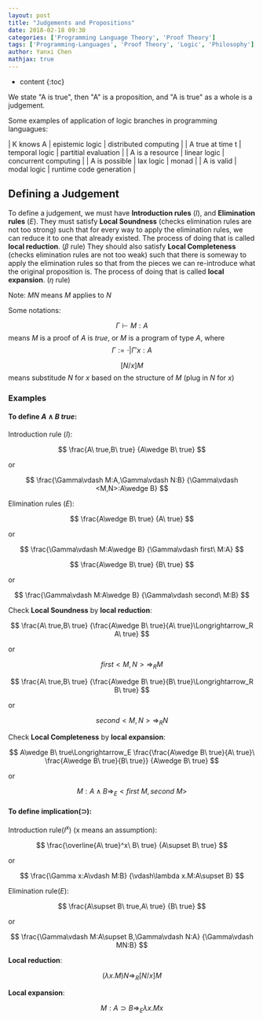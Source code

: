 ```yaml
---
layout: post
title: "Judgements and Propositions"
date: 2018-02-18 09:30
categories: ['Programming Language Theory', 'Proof Theory'] 
tags: ['Programming-Languages', 'Proof Theory', 'Logic', 'Philosophy'] 
author: Yanxi Chen
mathjax: true
---
```


* content
{:toc}

We state "A is true", then "A" is a proposition, and "A is true" as a whole is a judgement.

Some examples of application of logic branches in programming languagues:

| K knows A | epistemic logic | distributed computing |
| A true at time t  | temporal logic | partitial evaluation |
| A is a resource | linear logic | concurrent computing |
| A is possible | lax logic | monad |
| A is valid | modal logic | runtime code generation |

## Defining a Judgement

To define a judgement, we must have __Introduction rules__ ($I$), and __Elimination rules__ ($E$).
They must satisfy __Local Soundness__ (checks elimination rules are not too strong) such that
for every way to apply the elimination rules, we can reduce it to one that already existed.
The process of doing that is called __local reduction__. ($\beta$ rule)
They should also satisfy __Local Completeness__ (checks elimination rules are not too weak) such that
there is someway to apply the elimination rules so that from the pieces we can
re-introduce what the original proposition is. The process of doing that is called __local expansion__. ($\eta$ rule)

Note: $MN$ means $M$ applies to $N$

Some notations:

$$
\Gamma\vdash M:A
$$
means $M$ is a proof of $A$ is $true$, or $M$ is a program of type $A$, where
$$
\Gamma:=\cdot|\Gamma'x:A
$$

$$
[N/x]M
$$
means substitude $N$ for $x$ based on the structure of $M$ (plug in $N$ for $x$)

### Examples

#### To define $A\wedge B\ true$:

Introduction rule ($I$):

$$
\frac{A\ true,B\ true}
{A\wedge B\ true}
$$

or

$$
\frac{\Gamma\vdash M:A,\Gamma\vdash N:B}
{\Gamma\vdash <M,N>:A\wedge B}
$$

Elimination rules ($E$):

$$
\frac{A\wedge B\ true}
{A\ true}
$$

or

$$
\frac{\Gamma\vdash M:A\wedge B}
{\Gamma\vdash first\ M:A}
$$

$$
\frac{A\wedge B\ true}
{B\ true}
$$

or

$$
\frac{\Gamma\vdash M:A\wedge B}
{\Gamma\vdash second\ M:B}
$$

Check __Local Soundness__ by __local reduction__:

$$
\frac{A\ true,B\ true}
{\frac{A\wedge B\ true}{A\ true}\Longrightarrow_R A\ true}
$$

or

$$
first<M,N>\Longrightarrow_RM
$$

$$
\frac{A\ true,B\ true}
{\frac{A\wedge B\ true}{B\ true}\Longrightarrow_R B\ true}
$$

or

$$
second<M,N>\Longrightarrow_RN
$$

Check __Local Completeness__ by __local expansion__:

$$
A\wedge B\ true\Longrightarrow_E \frac{\frac{A\wedge B\ true}{A\ true}\ \frac{A\wedge B\ true}{B\ true}}
{A\wedge B\ true}
$$

or

$$
M:A\wedge B\Longrightarrow_E<first\ M,second\ M>
$$

#### To define implication($\supset$):

Introduction rule($I^x$) (x means an assumption):

$$
\frac{\overline{A\ true}^x\ B\ true}
{A\supset B\ true}
$$

or

$$
\frac{\Gamma x:A\vdash M:B}
{\vdash\lambda x.M:A\supset B}
$$

Elimination rule($E$):

$$
\frac{A\supset B\ true,A\ true}
{B\ true}
$$

or

$$
\frac{\Gamma\vdash M:A\supset B,\Gamma\vdash N:A}
{\Gamma\vdash MN:B}
$$

__Local reduction__:

$$
(\lambda x.M)N\Longrightarrow_R[N/x]M
$$

__Local expansion__:

$$
M:A\supset B\Longrightarrow_E\lambda x.Mx
$$
